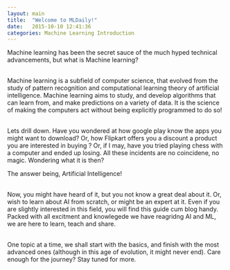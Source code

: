 ```yaml
---
layout: main
title:  "Welcome to MLDaily!"
date:   2015-10-10 12:41:36
categories: Machine Learning Introduction
---
```


Machine learning has been the secret sauce of the much hyped technical advancements, but what is Machine learning?<br><br>

Machine learning is a subfield of computer science, that evolved from the study of pattern recognition and computational learning theory of artificial intelligence. Machine learning aims to study, and develop algorithms that can learn from, and make predictions on a variety of data. It is the science of making the computers act without being explicitly programmed to do so!<br><br>

Lets drill down. Have you wondered at how google play know the apps you might want to download? Or, how Flipkart offers you a discount a product you are interested in buying ? Or, if I may, have you tried playing chess with a computer and ended up losing. All these incidents are no coincidene, no magic. Wondering what it is then?

The answer being, Artificial Intelligence!<br><br>

Now, you might have heard of it, but you not know a great deal about it. Or, wish to learn about AI from scratch, or might be an expert at it. Even if you are slightly interested in this field, you will find this guide cum blog handy. Packed with all excitment and knowlegede we have reagridng AI and ML, we are here to learn, teach and share.<br><br>

One topic at a time, we shall start with the basics, and finish with the most advanced ones (although in this age of evolution, it might never end). Care enough for the journey? Stay tuned for more.<br><br>



<!-- This blog was developed in order for us, in the organization, to get a complete understanding of how projects in machine learning are done and what we, as students, could do to use this knowledge to contribute to <strong>Machine Learning</strong>.<br> -->

<!-- Types of <strong>Chart Plots</strong> that are usually used in displaying what kind of data we have : <br>
		<a href="boxplot.html" class="list-group-item"><strong>Box Plots</strong></a>
		<a href="quantile.html" class="list-group-item"><strong>Quantile-Quantile Plots</strong></a>
		<a href="histogram.html" class="list-group-item"><strong>Histograms</strong></a>
		<a href="scatter.html" class="list-group-item"><strong>Scatter Plots</strong></a>
<br> -->

<!-- Every Machine Learning Process requires a few steps to be taken first in order to improve the performance of the output of the algorithm applied. Usually these steps involve framing the data so the only specific required features are used for processing the information and other not so useful features are left out.<br>

But before this pre-processing step, another step has to be taken in order for us to be able to mine the data efficiently. For instance, we might run a simple algorithm on a limited set of data, but in the real world the simulations are done based on all of the available data so as to gain most accuracy. So, first we take a look at the <strong><a href="{{ post.url | prepend: site.baseurl }}">Cluster Architecture</a></strong> which help us efficiently access the data that could be of the size of hundreds of TerraBytes !
<br><br> -->

